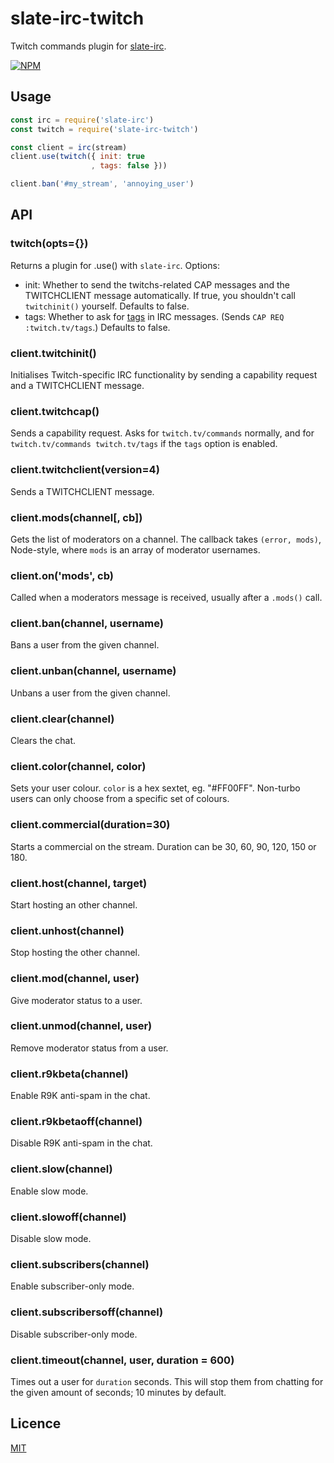 slate-irc-twitch
================

Twitch commands plugin for [slate-irc](https://github.com/slate/slate-irc).

[![NPM](https://nodei.co/npm/slate-irc-twitch.png?compact=true)](https://nodei.co/npm/slate-irc-twitch)

## Usage

```javascript
const irc = require('slate-irc')
const twitch = require('slate-irc-twitch')

const client = irc(stream)
client.use(twitch({ init: true
                  , tags: false }))

client.ban('#my_stream', 'annoying_user')
```

## API

### twitch(opts={})

Returns a plugin for .use() with `slate-irc`. Options:

 * init: Whether to send the twitchs-related CAP messages and the TWITCHCLIENT message
   automatically. If true, you shouldn't call `twitchinit()` yourself. Defaults to false.
 * tags: Whether to ask for [tags](http://ircv3.net/specs/core/message-tags-3.2.html)
   in IRC messages. (Sends `CAP REQ :twitch.tv/tags`.) Defaults to false.

### client.twitchinit()

Initialises Twitch-specific IRC functionality by sending a capability request and a
TWITCHCLIENT message.

### client.twitchcap()

Sends a capability request. Asks for `twitch.tv/commands` normally, and for
`twitch.tv/commands twitch.tv/tags` if the `tags` option is enabled.

### client.twitchclient(version=4)

Sends a TWITCHCLIENT message.

### client.mods(channel[, cb])

Gets the list of moderators on a channel. The callback takes `(error, mods)`, Node-style,
where `mods` is an array of moderator usernames.

### client.on('mods', cb)

Called when a moderators message is received, usually after a `.mods()` call.

### client.ban(channel, username)

Bans a user from the given channel.

### client.unban(channel, username)

Unbans a user from the given channel.

### client.clear(channel)

Clears the chat.

### client.color(channel, color)

Sets your user colour. `color` is a hex sextet, eg. "#FF00FF". Non-turbo users can only
choose from a specific set of colours.

### client.commercial(duration=30)

Starts a commercial on the stream. Duration can be 30, 60, 90, 120, 150 or 180.

### client.host(channel, target)

Start hosting an other channel.

### client.unhost(channel)

Stop hosting the other channel.

### client.mod(channel, user)

Give moderator status to a user.

### client.unmod(channel, user)

Remove moderator status from a user.

### client.r9kbeta(channel)

Enable R9K anti-spam in the chat.

### client.r9kbetaoff(channel)

Disable R9K anti-spam in the chat.

### client.slow(channel)

Enable slow mode.

### client.slowoff(channel)

Disable slow mode.

### client.subscribers(channel)

Enable subscriber-only mode.

### client.subscribersoff(channel)

Disable subscriber-only mode.

### client.timeout(channel, user, duration = 600)

Times out a user for `duration` seconds. This will stop them from chatting
for the given amount of seconds; 10 minutes by default.

## Licence

[MIT](./LICENSE)
